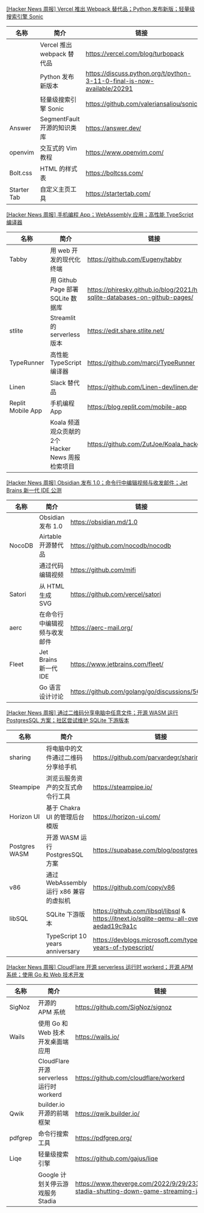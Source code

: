 [[Hacker News 周报] Vercel 推出 Webpack 替代品；Python 发布新版；轻量级搜索引擎 Sonic](https://www.bilibili.com/video/BV1DD4y1b76j)
            <table>            <theader>
                <th>名称</th>
                <th>简介</th>
                <th>链接</th>
            </theader>            <tbody>                <tr>
                    <td></td>
                    <td>Vercel 推出 webpack 替代品</td>
                    <td>https://vercel.com/blog/turbopack </td>
                </tr>                <tr>
                    <td></td>
                    <td>Python 发布新版本</td>
                    <td>https://discuss.python.org/t/python-3-11-0-final-is-now-available/20291 </td>
                </tr>                <tr>
                    <td></td>
                    <td>轻量级搜索引擎 Sonic</td>
                    <td>https://github.com/valeriansaliou/sonic </td>
                </tr>                <tr>
                    <td>Answer</td>
                    <td>SegmentFault 开源的知识类库</td>
                    <td>https://answer.dev/ </td>
                </tr>                <tr>
                    <td>openvim</td>
                    <td>交互式的 Vim 教程</td>
                    <td>https://www.openvim.com/ </td>
                </tr>                <tr>
                    <td>Bolt.css</td>
                    <td>HTML 的样式表</td>
                    <td>https://boltcss.com/ </td>
                </tr>                <tr>
                    <td>Starter Tab</td>
                    <td>自定义主页工具</td>
                    <td>https://startertab.com/</td>
                </tr>            </tbody>            </table>
[[Hacker News 周报] 手机编程 App；WebAssembly 应用；高性能 TypeScript 编译器](https://www.bilibili.com/video/BV14G4y1H7VM)
            <table>            <theader>
                <th>名称</th>
                <th>简介</th>
                <th>链接</th>
            </theader>            <tbody>                <tr>
                    <td>Tabby</td>
                    <td>用 web 开发的现代化终端</td>
                    <td>https://github.com/Eugeny/tabby </td>
                </tr>                <tr>
                    <td></td>
                    <td>用 Github Page 部署 SQLite 数据库</td>
                    <td>https://phiresky.github.io/blog/2021/hosting-sqlite-databases-on-github-pages/ </td>
                </tr>                <tr>
                    <td>stlite</td>
                    <td>Streamlit 的 serverless 版本</td>
                    <td>https://edit.share.stlite.net/ </td>
                </tr>                <tr>
                    <td>TypeRunner</td>
                    <td>高性能 TypeScript 编译器</td>
                    <td>https://github.com/marcj/TypeRunner </td>
                </tr>                <tr>
                    <td>Linen</td>
                    <td>Slack 替代品</td>
                    <td>https://github.com/Linen-dev/linen.dev </td>
                </tr>                <tr>
                    <td>Replit Mobile App</td>
                    <td>手机编程 App</td>
                    <td>https://blog.replit.com/mobile-app </td>
                </tr>                <tr>
                    <td></td>
                    <td>Koala 频道观众贡献的2个 Hacker News 周报检索项目</td>
                    <td>https://github.com/ZutJoe/Koala_hacker_news </td>
                </tr>            </tbody>            </table>
[[Hacker News 周报] Obsidian 发布 1.0；命令行中编辑视频与收发邮件；Jet Brains 新一代 IDE 公测](https://www.bilibili.com/video/BV1Ae411V7UR)
            <table>            <theader>
                <th>名称</th>
                <th>简介</th>
                <th>链接</th>
            </theader>            <tbody>                <tr>
                    <td></td>
                    <td>Obsidian 发布 1.0</td>
                    <td>https://obsidian.md/1.0 </td>
                </tr>                <tr>
                    <td>NocoDB</td>
                    <td>Airtable 开源替代品</td>
                    <td>https://github.com/nocodb/nocodb </td>
                </tr>                <tr>
                    <td></td>
                    <td>通过代码编辑视频</td>
                    <td>https://github.com/mifi </td>
                </tr>                <tr>
                    <td>Satori</td>
                    <td>从 HTML 生成 SVG</td>
                    <td>https://github.com/vercel/satori </td>
                </tr>                <tr>
                    <td>aerc</td>
                    <td>在命令行中编辑视频与收发邮件</td>
                    <td>https://aerc-mail.org/ </td>
                </tr>                <tr>
                    <td>Fleet</td>
                    <td>Jet Brains 新一代 IDE</td>
                    <td>https://www.jetbrains.com/fleet/ </td>
                </tr>                <tr>
                    <td></td>
                    <td>Go 语言设计讨论</td>
                    <td>https://github.com/golang/go/discussions/56010</td>
                </tr>            </tbody>            </table>
[[Hacker News 周报] 通过二维码分享电脑中任意文件；开源 WASM 运行 PostgresSQL 方案；社区尝试维护 SQLite 下游版本](https://www.bilibili.com/video/BV1GR4y1R7Yw)
            <table>            <theader>
                <th>名称</th>
                <th>简介</th>
                <th>链接</th>
            </theader>            <tbody>                <tr>
                    <td>sharing</td>
                    <td>将电脑中的文件通过二维码分享给手机</td>
                    <td>https://github.com/parvardegr/sharing </td>
                </tr>                <tr>
                    <td>Steampipe</td>
                    <td>浏览云服务资产的交互式命令行工具</td>
                    <td>https://steampipe.io/ </td>
                </tr>                <tr>
                    <td>Horizon UI</td>
                    <td>基于 Chakra UI 的管理后台模版</td>
                    <td>https://horizon-ui.com/ </td>
                </tr>                <tr>
                    <td>Postgres WASM</td>
                    <td>开源 WASM 运行 PostgresSQL 方案</td>
                    <td>https://supabase.com/blog/postgres-wasm </td>
                </tr>                <tr>
                    <td>v86</td>
                    <td>通过 WebAssembly 运行 x86 兼容的虚拟机</td>
                    <td>https://github.com/copy/v86</td>
                </tr>                <tr>
                    <td>libSQL</td>
                    <td>SQLite 下游版本</td>
                    <td>https://github.com/libsql/libsql & https://itnext.io/sqlite-qemu-all-over-again-aedad19c9a1c </td>
                </tr>                <tr>
                    <td></td>
                    <td>TypeScript  10 years anniversary</td>
                    <td>https://devblogs.microsoft.com/typescript/ten-years-of-typescript/</td>
                </tr>            </tbody>            </table>
[[Hacker News 周报] CloudFlare 开源 serverless 运行时 workerd；开源 APM 系统；使用 Go 和 Web 技术开发](https://www.bilibili.com/video/BV1td4y1B7Y1)
            <table>            <theader>
                <th>名称</th>
                <th>简介</th>
                <th>链接</th>
            </theader>            <tbody>                <tr>
                    <td>SigNoz</td>
                    <td>开源的 APM 系统</td>
                    <td>https://github.com/SigNoz/signoz</td>
                </tr>                <tr>
                    <td>Wails</td>
                    <td>使用 Go 和 Web 技术开发桌面端应用</td>
                    <td>https://wails.io/ </td>
                </tr>                <tr>
                    <td></td>
                    <td>CloudFlare 开源 serverless 运行时 workerd</td>
                    <td>https://github.com/cloudflare/workerd</td>
                </tr>                <tr>
                    <td>Qwik</td>
                    <td>builder.io 开源的前端框架</td>
                    <td>https://qwik.builder.io/</td>
                </tr>                <tr>
                    <td>pdfgrep</td>
                    <td>命令行搜索工具</td>
                    <td>https://pdfgrep.org/</td>
                </tr>                <tr>
                    <td>Liqe</td>
                    <td>轻量级搜索引擎</td>
                    <td>https://github.com/gajus/liqe</td>
                </tr>                <tr>
                    <td></td>
                    <td>Google 计划关停云游戏服务 Stadia</td>
                    <td>https://www.theverge.com/2022/9/29/23378713/google-stadia-shutting-down-game-streaming-january-2023</td>
                </tr>            </tbody>            </table>